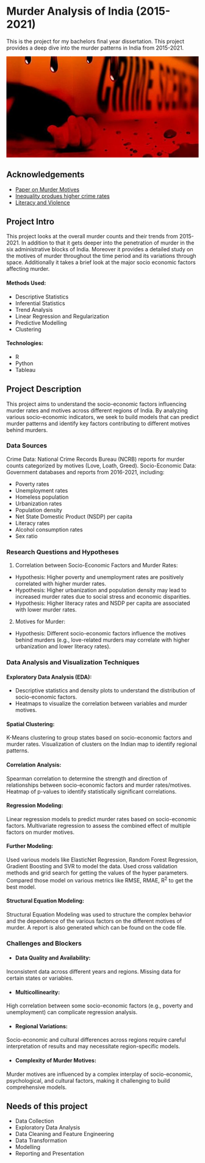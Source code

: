 
# Murder Analysis of India (2015-2021)

This is the project for my bachelors final year dissertation. This project provides a deep dive into the murder patterns in India from 2015-2021.



![alt text](https://github.com/haverstein/Murder-Analysis-India/blob/main/Visualizations/murder_front_page.jpg)


## Acknowledgements

 - [Paper on Murder Motives](https://www.crimeandjustice.org.uk/sites/crimeandjustice.org.uk/files/09627250608553401.pdf)
 - [Inequality produes higher crime rates](https://www.nature.com/articles/s41598-020-80897-8)
 - [Literacy and Violence](https://link.springer.com/article/10.1007/BF01466315)

## Project Intro

This project looks at the overall murder counts and their trends from 2015-2021. In addition to that it gets deeper into the penetration of murder in the six administrative blocks of India. Moreover it provides a detailed study on the motives of murder throughout the time period and its variations through space. Additionally it takes a brief look at the major socio economic factors affecting murder.

#### Methods Used:

* Descriptive Statistics
* Inferential Statistics
* Trend Analysis
* Linear Regression and Regularization
* Predictive Modelling
* Clustering

#### Technologies:

- R
- Python
- Tableau




## Project Description

This project aims to understand the socio-economic factors influencing murder rates and motives across different regions of India. By analyzing various socio-economic indicators, we seek to build models that can predict murder patterns and identify key factors contributing to different motives behind murders.

### Data Sources
Crime Data: National Crime Records Bureau (NCRB) reports for murder counts categorized by motives (Love, Loath, Greed).
Socio-Economic Data: Government databases and reports from 2016-2021, including:
- Poverty rates
- Unemployment rates
- Homeless population
- Urbanization rates
- Population density
- Net State Domestic Product (NSDP) per capita
- Literacy rates
- Alcohol consumption rates
- Sex ratio
### Research Questions and Hypotheses
1. Correlation between Socio-Economic Factors and Murder Rates:

- Hypothesis: Higher poverty and unemployment rates are positively correlated with higher murder rates.
- Hypothesis: Higher urbanization and population density may lead to increased murder rates due to social stress and economic disparities.
- Hypothesis: Higher literacy rates and NSDP per capita are associated with lower murder rates.
2. Motives for Murder:

- Hypothesis: Different socio-economic factors influence the motives behind murders (e.g., love-related murders may correlate with higher urbanization and lower literacy rates).
### Data Analysis and Visualization Techniques
#### Exploratory Data Analysis (EDA):

- Descriptive statistics and density plots to understand the distribution of socio-economic factors.
- Heatmaps to visualize the correlation between variables and murder motives.
#### Spatial Clustering:

K-Means clustering to group states based on socio-economic factors and murder rates.
Visualization of clusters on the Indian map to identify regional patterns.

#### Correlation Analysis:

Spearman correlation to determine the strength and direction of relationships between socio-economic factors and murder rates/motives.
Heatmap of p-values to identify statistically significant correlations.

#### Regression Modeling:

Linear regression models to predict murder rates based on socio-economic factors.
Multivariate regression to assess the combined effect of multiple factors on murder motives.

#### Further Modeling:

Used various models like ElasticNet Regression, Random Forest Regression, Gradient Boosting and SVR to model the data.
Used cross validation methods and grid search for getting the values of the hyper parameters.
Compared those model on various metrics like RMSE, RMAE, R<sup>2</sup> to get the best model.

#### Structural Equation Modeling:

Structural Equation Modeling was used to structure the complex behavior and the dependence of the various factors on the different motives of murder. A report is also generated which can be found on the code file.


### Challenges and Blockers

- #### Data Quality and Availability:

Inconsistent data across different years and regions.
Missing data for certain states or variables.
- #### Multicollinearity:

High correlation between some socio-economic factors (e.g., poverty and unemployment) can complicate regression analysis.
- #### Regional Variations:

Socio-economic and cultural differences across regions require careful interpretation of results and may necessitate region-specific models.
- #### Complexity of Murder Motives:

Murder motives are influenced by a complex interplay of socio-economic, psychological, and cultural factors, making it challenging to build comprehensive models.


## Needs of this project

- Data Collection 
- Exploratory Data Analysis
- Data Cleaning and Feature Engineering
- Data Transformation
- Modelling
- Reporting and Presentation



